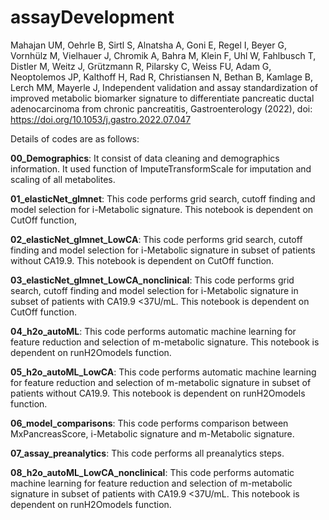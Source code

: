 # assayDevelopment

Mahajan UM, Oehrle B, Sirtl S, Alnatsha A, Goni E, Regel I, Beyer G, Vornhülz M, Vielhauer J, Chromik A, Bahra M, Klein F, Uhl W, Fahlbusch T, Distler M, Weitz J, Grützmann R, Pilarsky C, Weiss FU, Adam G, Neoptolemos JP, Kalthoff H, Rad R, Christiansen N, Bethan B, Kamlage B, Lerch MM, Mayerle J, Independent validation and assay standardization of improved metabolic biomarker signature to differentiate pancreatic ductal adenocarcinoma from chronic pancreatitis, Gastroenterology (2022), doi: https://doi.org/10.1053/j.gastro.2022.07.047

Details of codes are as follows:

**00_Demographics**: It consist of data cleaning and demographics information. It used function of ImputeTransformScale for imputation and scaling of all metabolites.

**01_elasticNet_glmnet**: This code performs grid search, cutoff finding and model selection for i-Metabolic signature. This notebook is dependent on CutOff function,

**02_elasticNet_glmnet_LowCA**: This code performs grid search, cutoff finding and model selection for i-Metabolic signature in subset of patients without CA19.9. This notebook is dependent on CutOff function.

**03_elasticNet_glmnet_LowCA_nonclinical**: This code performs grid search, cutoff finding and model selection for i-Metabolic signature in subset of patients with CA19.9 <37U/mL. This notebook is dependent on CutOff function.

**04_h2o_autoML**: This code performs automatic machine learning for feature reduction and selection of m-metabolic signature. This notebook is dependent on runH2Omodels function.

**05_h2o_autoML_LowCA**: This code performs automatic machine learning for feature reduction and selection of m-metabolic signature in subset of patients without CA19.9. This notebook is dependent on runH2Omodels function.

**06_model_comparisons**: This code performs comparison between MxPancreasScore, i-Metabolic signature and m-Metabolic signature.

**07_assay_preanalytics**: This code performs all preanalytics steps.

**08_h2o_autoML_LowCA_nonclinical**: This code performs automatic machine learning for feature reduction and selection of m-metabolic signature in subset of patients with CA19.9 <37U/mL. This notebook is dependent on runH2Omodels function.
